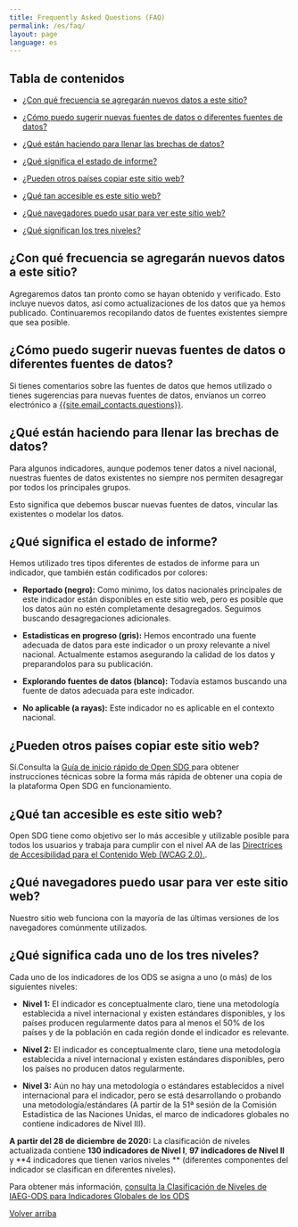 ```yaml
---
title: Frequently Asked Questions (FAQ)
permalink: /es/faq/
layout: page
language: es
---
```



## Tabla de contenidos
- [¿Con qué frecuencia se agregarán nuevos datos a este sitio?](#how-often-will-new-data-be-added-to-this-site)

- [¿Cómo puedo sugerir nuevas fuentes de datos o diferentes fuentes de datos?](#how-do-i-suggest-new-or-different-data-sources)

- [¿Qué están haciendo para llenar las brechas de datos?](#what-are-you-doing-to-fill-data-gaps)

- [¿Qué significa el estado de informe?](#what-does-the-reporting-status-mean)

- [¿Pueden otros países copiar este sitio web?](#can-other-countries-copy-this-website)

- [¿Qué tan accesible es este sitio web?](#how-accessible-is-this-website)

- [¿Qué navegadores puedo usar para ver este sitio web?](#what-browsers-can-i-use-to-view-this-website)

- [¿Qué significan los tres niveles?](#what-do-each-of-the-three-tiers-mean)

## ¿Con qué frecuencia se agregarán nuevos datos a este sitio?
Agregaremos datos tan pronto como se hayan obtenido y verificado. Esto incluye nuevos datos, así como actualizaciones de los datos que ya hemos publicado. Continuaremos recopilando datos de fuentes existentes siempre que sea posible.

## ¿Cómo puedo sugerir nuevas fuentes de datos o diferentes fuentes de datos?
Si tienes comentarios sobre las fuentes de datos que hemos utilizado o tienes sugerencias para nuevas fuentes de datos, envíanos un correo electrónico a  <a href="mailto:{{site.email_contacts.questions}}">{{site.email_contacts.questions}}</a>.

## ¿Qué están haciendo para llenar las brechas de datos?
Para algunos indicadores, aunque podemos tener datos a nivel nacional, nuestras fuentes de datos existentes no siempre nos permiten desagregar por todos los principales grupos.

Esto significa que debemos buscar nuevas fuentes de datos, vincular las existentes o modelar los datos.

## ¿Qué significa el estado de informe?
Hemos utilizado tres tipos diferentes de estados de informe para un indicador, que también están codificados por colores:

- **Reportado (negro):**  Como minimo, los datos nacionales principales de este indicador están disponibles en este sitio web, pero es posible que los datos aún no estén completamente desagregados. Seguimos buscando desagregaciones adicionales.

- **Estadisticas en progreso (gris):** Hemos encontrado una fuente adecuada de datos para este indicador o un proxy relevante a nivel nacional. Actualmente estamos asegurando la calidad de los datos y preparandolos para su publicación.

- **Explorando fuentes de datos (blanco):** Todavía estamos buscando una fuente de datos adecuada para este indicador.

- **No aplicable (a rayas):** Este indicador no es aplicable en el contexto nacional.


## ¿Pueden otros países copiar este sitio web?
Sí.Consulta la [ Guía de inicio rápido de Open SDG ](https://open-sdg.readthedocs.io/en/latest/quick-start/) para obtener instrucciones técnicas sobre la forma más rápida de obtener una copia de la plataforma Open SDG en funcionamiento.

## ¿Qué tan accesible es este sitio web?
Open SDG tiene como objetivo ser lo más accesible y utilizable posible para todos los usuarios y trabaja para cumplir con el nivel AA de las  [ Directrices de Accesibilidad para el Contenido Web (WCAG 2.0).](https://www.gov.uk/service-manual/helping-people-to-use-your-service/understanding-wcag-20).

## ¿Qué navegadores puedo usar para ver este sitio web?

Nuestro sitio web funciona con la mayoría de las últimas versiones de los navegadores comúnmente utilizados.

## ¿Qué significa cada uno de los tres niveles?
Cada uno de los indicadores de los ODS se asigna a uno (o más) de los siguientes niveles:

 - **Nivel 1:** El indicador es conceptualmente claro, tiene una metodología establecida a nivel internacional y existen estándares disponibles, y los países producen regularmente datos para al menos el 50% de los países y de la población en cada región donde el indicador es relevante.

 - **Nivel 2:**  El indicador es conceptualmente claro, tiene una metodología establecida a nivel internacional y existen estándares disponibles, pero los países no producen datos regularmente.

 - **Nivel 3:** Aún no hay una metodología o estándares establecidos a nivel internacional para el indicador, pero se está desarrollando o probando una metodología/estándares (A partir de la 51ª sesión de la Comisión Estadística de las Naciones Unidas, el marco de indicadores globales no contiene indicadores de Nivel III).

**A partir del 28 de diciembre de 2020:** La clasificación de niveles actualizada contiene **130 indicadores de Nivel I**, **97 indicadores de Nivel II** y **4 indicadores que tienen varios niveles ** (diferentes componentes del indicador se clasifican en diferentes niveles).

Para obtener más información, [consulta la Clasificación de Niveles de IAEG-ODS para Indicadores Globales de los ODS](https://unstats.un.org/sdgs/iaeg-sdgs/tier-classification/)

[Volver arriba](#top)

